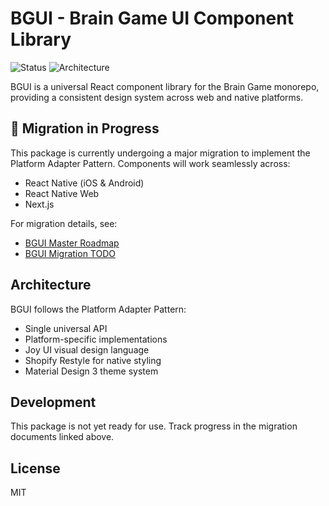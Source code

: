 # BGUI - Brain Game UI Component Library

![Status](https://img.shields.io/badge/status-migration%20in%20progress-yellow?style=for-the-badge)
![Architecture](https://img.shields.io/badge/architecture-Platform%20Adapter-indigo?style=for-the-badge)

BGUI is a universal React component library for the Brain Game monorepo, providing a consistent design system across web and native platforms.

## 🚧 Migration in Progress

This package is currently undergoing a major migration to implement the Platform Adapter Pattern. Components will work seamlessly across:
- React Native (iOS & Android)
- React Native Web
- Next.js

For migration details, see:
- [BGUI Master Roadmap](../../docs/migrations/BGUI_MASTER_ROADMAP.md)
- [BGUI Migration TODO](../../docs/todo/BGUI_TODO.md)

## Architecture

BGUI follows the Platform Adapter Pattern:
- Single universal API
- Platform-specific implementations
- Joy UI visual design language
- Shopify Restyle for native styling
- Material Design 3 theme system

## Development

This package is not yet ready for use. Track progress in the migration documents linked above.

## License

MIT